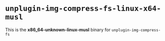 # `unplugin-img-compress-fs-linux-x64-musl`

This is the **x86_64-unknown-linux-musl** binary for `unplugin-img-compress-fs`
